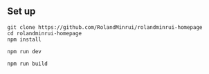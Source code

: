 ## Set up
```
git clone https://github.com/RolandMinrui/rolandminrui-homepage
cd rolandminrui-homepage
npm install
```

```
npm run dev
```

```
npm run build
```